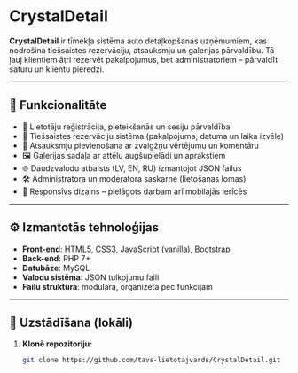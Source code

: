 # CrystalDetail

**CrystalDetail** ir tīmekļa sistēma auto detaļkopšanas uzņēmumiem, kas nodrošina tiešsaistes rezervāciju, atsauksmju un galerijas pārvaldību. Tā ļauj klientiem ātri rezervēt pakalpojumus, bet administratoriem – pārvaldīt saturu un klientu pieredzi.

---

## 🧩 Funkcionalitāte

- 🔐 Lietotāju reģistrācija, pieteikšanās un sesiju pārvaldība
- 📅 Tiešsaistes rezervāciju sistēma (pakalpojuma, datuma un laika izvēle)
- 🌟 Atsauksmju pievienošana ar zvaigžņu vērtējumu un komentāru
- 🖼 Galerijas sadaļa ar attēlu augšupielādi un aprakstiem
- 🌐 Daudzvalodu atbalsts (LV, EN, RU) izmantojot JSON failus
- 🛠 Administratora un moderatora saskarne (lietošanas lomas)
- 📱 Responsīvs dizains – pielāgots darbam arī mobilajās ierīcēs

---

## ⚙️ Izmantotās tehnoloģijas

- **Front-end**: HTML5, CSS3, JavaScript (vanilla), Bootstrap
- **Back-end**: PHP 7+
- **Datubāze**: MySQL
- **Valodu sistēma**: JSON tulkojumu faili
- **Failu struktūra**: modulāra, organizēta pēc funkcijām

---

## 🚀 Uzstādīšana (lokāli)

1. **Klonē repozitoriju:**

   ```bash
   git clone https://github.com/tavs-lietotajvards/CrystalDetail.git